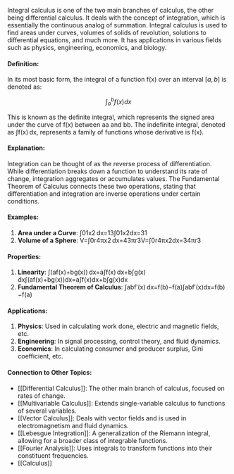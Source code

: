 Integral calculus is one of the two main branches of calculus, the other being differential calculus. It deals with the concept of integration, which is essentially the continuous analog of summation. Integral calculus is used to find areas under curves, volumes of solids of revolution, solutions to differential equations, and much more. It has applications in various fields such as physics, engineering, economics, and biology.

#### Definition:

In its most basic form, the integral of a function f(x) over an interval $[a,b]$ is denoted as:

$$∫_a^b f(x) dx$$

This is known as the definite integral, which represents the signed area under the curve of f(x) between aa and bb. The indefinite integral, denoted as ∫f(x) dx, represents a family of functions whose derivative is f(x).

#### Explanation:

Integration can be thought of as the reverse process of differentiation. While differentiation breaks down a function to understand its rate of change, integration aggregates or accumulates values. The Fundamental Theorem of Calculus connects these two operations, stating that differentiation and integration are inverse operations under certain conditions.

#### Examples:

1. **Area under a Curve**: ∫01x2 dx=13∫01​x2dx=31​
2. **Volume of a Sphere**: V=∫0r4πx2 dx=43πr3V=∫0r​4πx2dx=34​πr3

#### Properties:

1. **Linearity**: ∫(af(x)+bg(x)) dx=a∫f(x) dx+b∫g(x) dx∫(af(x)+bg(x))dx=a∫f(x)dx+b∫g(x)dx
2. **Fundamental Theorem of Calculus**: ∫abf′(x) dx=f(b)−f(a)∫ab​f′(x)dx=f(b)−f(a)

#### Applications:

1. **Physics**: Used in calculating work done, electric and magnetic fields, etc.
2. **Engineering**: In signal processing, control theory, and fluid dynamics.
3. **Economics**: In calculating consumer and producer surplus, Gini coefficient, etc.

#### Connection to Other Topics:

- [[Differential Calculus]]: The other main branch of calculus, focused on rates of change.
- [[Multivariable Calculus]]: Extends single-variable calculus to functions of several variables.
- [[Vector Calculus]]: Deals with vector fields and is used in electromagnetism and fluid dynamics.
- [[Lebesgue Integration]]: A generalization of the Riemann integral, allowing for a broader class of integrable functions.
- [[Fourier Analysis]]: Uses integrals to transform functions into their constituent frequencies.
- [[Calculus]]